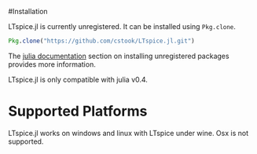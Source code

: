 #Installation

LTspice.jl is currently unregistered.  It can be installed using ```Pkg.clone```.
```julia
Pkg.clone("https://github.com/cstook/LTspice.jl.git")
```
The [julia documentation](http://docs.julialang.org) section on installing unregistered packages provides more information.

LTspice.jl is only compatible with julia v0.4.

# Supported Platforms

LTspice.jl works on windows and linux with LTspice under wine.  Osx is not supported.